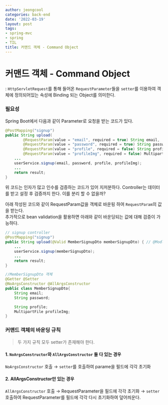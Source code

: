 ```yaml
---
author: jeongcool
categories: back-end
date: '2022-03-19'
layout: post
tags:
- spring-mvc
- spring
- TIL
title: 커맨드 객체 - Command Object
---
```


# 커맨드 객체 - Command Object
: `HttpServletRequest`를 통해 들어온 `RequestParameter`들을 `setter`를 이용하여 객체에 정의되어있는 속성에 Binding 되는 Object를 의미한다.

### 필요성
Spring Boot에서 다음과 같이 Parameter로 요청을 받는 코드가 있다.
```java
@PostMapping("signup")
public String upload(
        @RequestParam(value = "email", required = true) String email,
        @RequestParam(value = "password", required = true) String password,
        @RequestParam(value = "profile", required = false) String profile,
        @RequestParam(value = "profileImg", required = false) MultipartFile profileImg) {
    ...
    userService.signup(email, password, profile, profileImg);
    ...
    return result;
}

```
위 코드는 인자가 많고 인수를 검증하는 코드가 있어 지저분하다. Controller는 데이터를 받고 설정 후 검증까지 한다. 이를 분리 할 수 없을까?

아래 작성된 코드와 같이 RequestParam값을 객체로 바운됭 하여 `RequestParam`의 값을 받는다.  
추가적으로 bean validation을 활용하면 아래와 같이 바운딩되는 값에 대해 검증이 가능하다.
```java
// signup controller
@PostMapping("signup")
public String upload(@Valid MemberSignupDto memberSignupDto) { // @Modle
    ...
    userService.signup(memberSignupDto);
    ...
    return result;
}

//MemberSignupDto 객체
@Getter @Setter
@NoArgsConstructor @AllArgsConstructor
public class MemberSignupDto{
    String email;
    String password;

    String profile;
    MultipartFile profileImg;
}
```

### 커맨드 객체의 바운딩 규칙
> 두 가지 규칙 모두 setter가 존재해야 한다.
#### 1. `NoArgsConstructor`와 `AllArgsConstructor` 둘 다 있는 경우
`NoArgsConstructor` 호출 &rarr; `setter`를 호출하여 parame을 필드에 각각 초기화

#### 2. AllArgsConstructor만 있는 경우
`AllArgsConstructor` 호출 &rarr; RequestParameter을 필드에 각각 초기화 &rarr; `setter` 호출하여 RequestParameter를 필드에 각각 다시 초기화하여 덮어씌운다.
